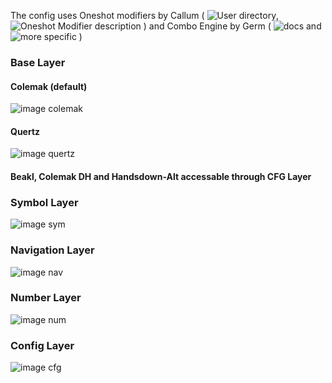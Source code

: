 The config uses Oneshot modifiers by Callum ( ![User directory](https://github.com/qmk/qmk_firmware/tree/master/users/callumln), ![Oneshot Modifier description](https://github.com/qmk/qmk_firmware/tree/master/users/callum#oneshot-modifiers) )
and Combo Engine by Germ ( ![docs](http://combos.gboards.ca/) and ![more specific](http://combos.gboards.ca/docs/combos/) )

###  Base Layer 

#### Colemak (default)
![image colemak](https://raw.githubusercontent.com/weteor/3W6/main/dev/keymap/base_Cole.png)

#### Quertz
![image quertz](https://raw.githubusercontent.com/weteor/3W6/main/dev/keymap/base_quertz.png)

#### Beakl, Colemak DH and Handsdown-Alt accessable through CFG Layer

### Symbol Layer
![image sym](https://raw.githubusercontent.com/weteor/3W6/main/dev/keymap/sym.png)
 
### Navigation Layer
![image nav](https://raw.githubusercontent.com/weteor/3W6/main/dev/keymap/nav.png)

### Number Layer
![image num](https://raw.githubusercontent.com/weteor/3W6/main/dev/keymap/num.png)

### Config Layer
![image cfg](https://raw.githubusercontent.com/weteor/3W6/main/dev/keymap/cfg.png)
